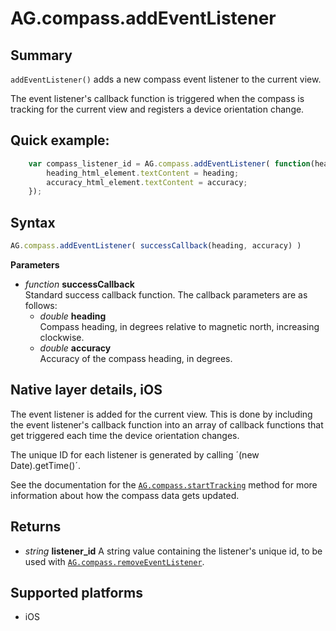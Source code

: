 # AG.compass.addEventListener

## Summary
`addEventListener()` adds a new compass event listener to the current view. 

The event listener's callback function is triggered when the compass is tracking for the current view and registers a device orientation change.

## Quick example:
```javascript
	var compass_listener_id = AG.compass.addEventListener( function(heading, accuracy) {
		heading_html_element.textContent = heading;
		accuracy_html_element.textContent = accuracy;
	});
```

## Syntax
```javascript
AG.compass.addEventListener( successCallback(heading, accuracy) )
```

**Parameters**

* *function* **successCallback**<br>
 Standard success callback function. The callback parameters are as follows:
    * *double* **heading**<br>
    Compass heading, in degrees relative to magnetic north, increasing clockwise.
    * *double* **accuracy**<br>
    Accuracy of the compass heading, in degrees.

## Native layer details, iOS

The event listener is added for the current view. This is done by including the event listener's callback function into an array of callback functions that get triggered each time the device orientation changes.

The unique ID for each listener is generated by calling ´(new Date).getTime()´.

See the documentation for the [`AG.compass.startTracking`](startTracking.md) method for more information about how the compass data gets updated.

## Returns 
* *string* **listener_id**
  A string value containing the listener's unique id, to be used with [`AG.compass.removeEventListener`](removeEventListener.md).

## Supported platforms
* iOS